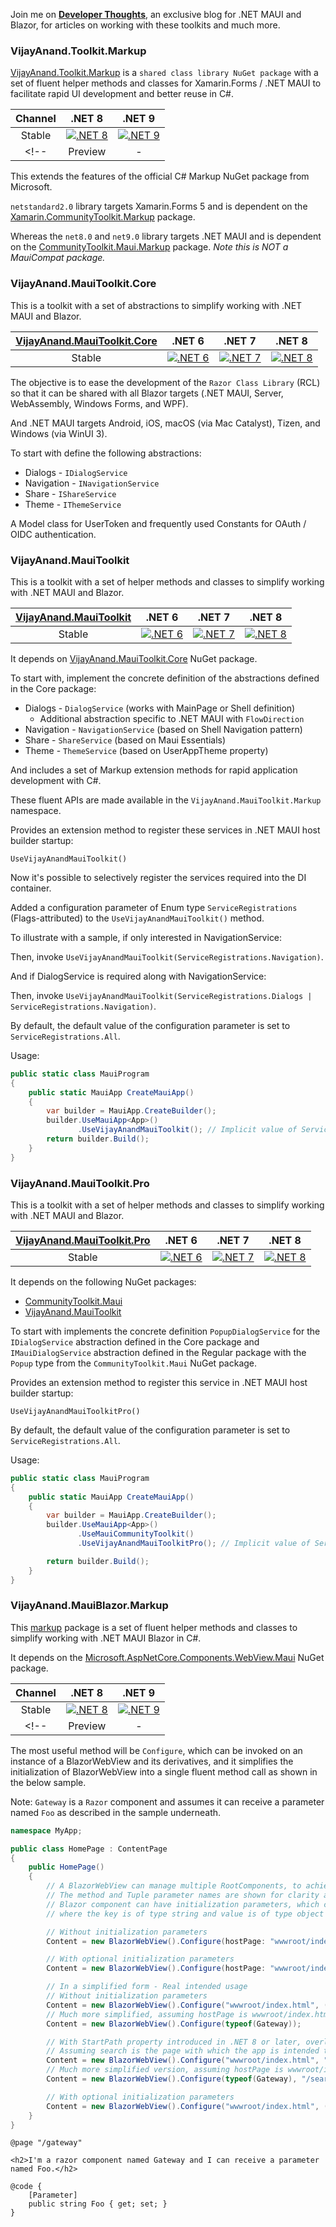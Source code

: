 Join me on [**Developer Thoughts**](https://egvijayanand.in/), an exclusive blog for .NET MAUI and Blazor, for articles on working with these toolkits and much more.

### VijayAnand.Toolkit.Markup

[VijayAnand.Toolkit.Markup](https://www.nuget.org/packages/VijayAnand.Toolkit.Markup/) is a `shared class library NuGet package` with a set of fluent helper methods and classes for Xamarin.Forms / .NET MAUI to facilitate rapid UI development and better reuse in C#.

<!-- [![VijayAnand.Toolkit.Markup - NuGet Package](https://badgen.net/nuget/v/VijayAnand.Toolkit.Markup/)](https://www.nuget.org/packages/VijayAnand.Toolkit.Markup/) -->

|Channel|.NET 8|.NET 9|
|:---:|:---:|:---:|
|Stable|[![.NET 8](https://badgen.net/badge/nuget/v3.5.0/blue?icon=nuget&foo=bar)](https://www.nuget.org/packages/VijayAnand.Toolkit.Markup/3.5.0)|[![.NET 9](https://badgen.net/nuget/v/VijayAnand.Toolkit.Markup/?icon=nuget&foo=bar)](https://www.nuget.org/packages/VijayAnand.Toolkit.Markup/)|
<!--|Preview|-|[![.NET 9](https://badgen.net/nuget/v/VijayAnand.Toolkit.Markup/pre?icon=nuget&foo=bar)](https://www.nuget.org/packages/VijayAnand.Toolkit.Markup/absoluteLatest)|-->

<!--|[VijayAnand.Toolkit.Markup](https://www.nuget.org/packages/VijayAnand.Toolkit.Markup/)|.NET 6|.NET 7|.NET 8|.NET 9|
|:---:|:---:|:---:|:---:|:---:|
|Stable|[![.NET 6](https://badgen.net/badge/nuget/v1.2.0/blue?icon=nuget&foo=bar)](https://www.nuget.org/packages/VijayAnand.Toolkit.Markup/1.2.0)|[![.NET 7](https://badgen.net/badge/nuget/v2.2.0/blue?icon=nuget&foo=bar)](https://www.nuget.org/packages/VijayAnand.Toolkit.Markup/2.2.0)|[![.NET 8](https://badgen.net/nuget/v/VijayAnand.Toolkit.Markup/?icon=nuget&foo=bar)](https://www.nuget.org/packages/VijayAnand.Toolkit.Markup/)|-|
|Preview|-|-|-|[![.NET 9](https://badgen.net/nuget/v/VijayAnand.Toolkit.Markup/pre?icon=nuget&foo=bar)](https://www.nuget.org/packages/VijayAnand.Toolkit.Markup/absoluteLatest)|-->

This extends the features of the official C# Markup NuGet package from Microsoft.

`netstandard2.0` library targets Xamarin.Forms 5 and is dependent on the [Xamarin.CommunityToolkit.Markup](https://www.nuget.org/packages/Xamarin.CommunityToolkit.Markup/) package.

Whereas the `net8.0` and `net9.0` library targets .NET MAUI and is dependent on the [CommunityToolkit.Maui.Markup](https://www.nuget.org/packages/CommunityToolkit.Maui.Markup/) package. *Note this is NOT a MauiCompat package.*

### VijayAnand.MauiToolkit.Core

This is a toolkit with a set of abstractions to simplify working with .NET MAUI and Blazor.

|[VijayAnand.MauiToolkit.Core](https://www.nuget.org/packages/VijayAnand.MauiToolkit.Core/)|.NET 6|.NET 7|.NET 8|
|:---:|:---:|:---:|:---:|
|Stable|[![.NET 6](https://badgen.net/badge/nuget/v1.1.0/blue?icon=nuget)](https://www.nuget.org/packages/VijayAnand.MauiToolkit.Core/1.1.0)|[![.NET 7](https://badgen.net/badge/nuget/v2.1.3/blue?icon=nuget)](https://www.nuget.org/packages/VijayAnand.MauiToolkit.Core/2.1.3)|[![.NET 8](https://badgen.net/nuget/v/VijayAnand.MauiToolkit.Core/?icon=nuget&foo=bar)](https://www.nuget.org/packages/VijayAnand.MauiToolkit.Core/)|
<!--
|Preview|-|-|[![.NET 8](https://badgen.net/nuget/v/VijayAnand.MauiToolkit.Core/latest?icon=nuget)](https://www.nuget.org/packages/VijayAnand.MauiToolkit.Core/absoluteLatest)|
-->

The objective is to ease the development of the `Razor Class Library` (RCL) so that it can be shared with all Blazor targets (.NET MAUI, Server, WebAssembly, Windows Forms, and WPF).

And .NET MAUI targets Android, iOS, macOS (via Mac Catalyst), Tizen, and Windows (via WinUI 3).

To start with define the following abstractions:

* Dialogs - `IDialogService`
* Navigation - `INavigationService`
* Share - `IShareService`
* Theme - `IThemeService`

A Model class for UserToken and frequently used Constants for OAuth / OIDC authentication.

### VijayAnand.MauiToolkit

This is a toolkit with a set of helper methods and classes to simplify working with .NET MAUI and Blazor.

|[VijayAnand.MauiToolkit](https://www.nuget.org/packages/VijayAnand.MauiToolkit/)|.NET 6|.NET 7|.NET 8|
|:---:|:---:|:---:|:---:|
|Stable|[![.NET 6](https://badgen.net/badge/nuget/v1.1.0/blue?icon=nuget)](https://www.nuget.org/packages/VijayAnand.MauiToolkit/1.1.0)|[![.NET 7](https://badgen.net/badge/nuget/v2.1.3/blue?icon=nuget)](https://www.nuget.org/packages/VijayAnand.MauiToolkit/2.1.3)|[![.NET 8](https://badgen.net/nuget/v/VijayAnand.MauiToolkit/?icon=nuget&foo=bar)](https://www.nuget.org/packages/VijayAnand.MauiToolkit/)|
<!--
|Preview|-|-|[![.NET 8](https://badgen.net/nuget/v/VijayAnand.MauiToolkit/latest?icon=nuget)](https://www.nuget.org/packages/VijayAnand.MauiToolkit/absoluteLatest)|
-->

It depends on [VijayAnand.MauiToolkit.Core](https://www.nuget.org/packages/VijayAnand.MauiToolkit.Core/) NuGet package.

To start with, implement the concrete definition of the abstractions defined in the Core package:

* Dialogs - `DialogService` (works with MainPage or Shell definition)
  - Additional abstraction specific to .NET MAUI with `FlowDirection`
* Navigation - `NavigationService` (based on Shell Navigation pattern)
* Share - `ShareService` (based on Maui Essentials)
* Theme - `ThemeService` (based on UserAppTheme property)

And includes a set of Markup extension methods for rapid application development with C#.

These fluent APIs are made available in the `VijayAnand.MauiToolkit.Markup` namespace.

Provides an extension method to register these services in .NET MAUI host builder startup:

`UseVijayAnandMauiToolkit()`

Now it's possible to selectively register the services required into the DI container.

Added a configuration parameter of Enum type `ServiceRegistrations` (Flags-attributed) to the `UseVijayAnandMauiToolkit()` method.

To illustrate with a sample, if only interested in NavigationService:

Then, invoke `UseVijayAnandMauiToolkit(ServiceRegistrations.Navigation)`.

And if DialogService is required along with NavigationService:

Then, invoke `UseVijayAnandMauiToolkit(ServiceRegistrations.Dialogs | ServiceRegistrations.Navigation)`.

By default, the default value of the configuration parameter is set to `ServiceRegistrations.All`.

Usage:

```cs
public static class MauiProgram
{
    public static MauiApp CreateMauiApp()
    {
        var builder = MauiApp.CreateBuilder();
        builder.UseMauiApp<App>()
               .UseVijayAnandMauiToolkit(); // Implicit value of ServiceRegistrations.All passed as a configuration parameter
        return builder.Build();
    }
}
```
### VijayAnand.MauiToolkit.Pro

This is a toolkit with a set of helper methods and classes to simplify working with .NET MAUI and Blazor.

|[VijayAnand.MauiToolkit.Pro](https://www.nuget.org/packages/VijayAnand.MauiToolkit.Pro/)|.NET 6|.NET 7|.NET 8|
|:---:|:---:|:---:|:---:|
|Stable|[![.NET 6](https://badgen.net/badge/nuget/v1.1.0/blue?icon=nuget)](https://www.nuget.org/packages/VijayAnand.MauiToolkit.Pro/1.1.0)|[![.NET 7](https://badgen.net/badge/nuget/v2.1.3/blue?icon=nuget)](https://www.nuget.org/packages/VijayAnand.MauiToolkit.Pro/2.1.3)|[![.NET 8](https://badgen.net/nuget/v/VijayAnand.MauiToolkit.Pro/?icon=nuget&foo=bar)](https://www.nuget.org/packages/VijayAnand.MauiToolkit.Pro/)|
<!--
|Preview|-|-|[![.NET 8](https://badgen.net/nuget/v/VijayAnand.MauiToolkit.Pro/latest?icon=nuget)](https://www.nuget.org/packages/VijayAnand.MauiToolkit.Pro/absoluteLatest)|
-->

It depends on the following NuGet packages:

* [CommunityToolkit.Maui](https://www.nuget.org/packages/CommunityToolkit.Maui/)
* [VijayAnand.MauiToolkit](https://www.nuget.org/packages/VijayAnand.MauiToolkit/)

To start with implements the concrete definition `PopupDialogService` for the `IDialogService` abstraction defined in the Core package and `IMauiDialogService` abstraction defined in the Regular package with the `Popup` type from the `CommunityToolkit.Maui` NuGet package.

Provides an extension method to register this service in .NET MAUI host builder startup:

`UseVijayAnandMauiToolkitPro()`

By default, the default value of the configuration parameter is set to `ServiceRegistrations.All`.

Usage:

```cs
public static class MauiProgram
{
    public static MauiApp CreateMauiApp()
    {
        var builder = MauiApp.CreateBuilder();
        builder.UseMauiApp<App>()
               .UseMauiCommunityToolkit()
               .UseVijayAnandMauiToolkitPro(); // Implicit value of ServiceRegistrations.All passed as configuration parameter

        return builder.Build();
    }
}
```

### VijayAnand.MauiBlazor.Markup

This [markup](https://www.nuget.org/packages/VijayAnand.MauiBlazor.Markup/) package is a set of fluent helper methods and classes to simplify working with .NET MAUI Blazor in C#.

It depends on the [Microsoft.AspNetCore.Components.WebView.Maui](https://www.nuget.org/packages/Microsoft.AspNetCore.Components.WebView.Maui) NuGet package.

|Channel|.NET 8|.NET 9|
|:---:|:---:|:---:|
|Stable|[![.NET 8](https://badgen.net/badge/nuget/v3.0.8/blue?icon=nuget)](https://www.nuget.org/packages/VijayAnand.MauiBlazor.Markup/3.0.8)|[![.NET 9](https://badgen.net/nuget/v/VijayAnand.MauiBlazor.Markup?icon=nuget&foo=bar)](https://www.nuget.org/packages/VijayAnand.MauiBlazor.Markup)|
<!--|Preview|-|[![.NET 9](https://badgen.net/nuget/v/VijayAnand.MauiBlazor.Markup/latest?icon=nuget&foo=bar)](https://www.nuget.org/packages/VijayAnand.MauiBlazor.Markup/absoluteLatest)|-->

<!--|[VijayAnand.MauiBlazor.Markup](https://www.nuget.org/packages/VijayAnand.MauiBlazor.Markup/)|.NET 6|.NET 7|.NET 8|.NET 9|
|:---:|:---:|:---:|:---:|:---:|
|Stable|[![.NET 6](https://badgen.net/badge/nuget/v1.0.12/blue?icon=nuget)](https://www.nuget.org/packages/VijayAnand.MauiBlazor.Markup/1.0.12)|[![.NET 7](https://badgen.net/badge/nuget/v2.0.10/blue?icon=nuget)](https://www.nuget.org/packages/VijayAnand.MauiBlazor.Markup/2.0.10)|[![.NET 8](https://badgen.net/nuget/v/VijayAnand.MauiBlazor.Markup?icon=nuget&foo=bar)](https://www.nuget.org/packages/VijayAnand.MauiBlazor.Markup)|-|
|Preview|-|-|-|[![.NET 9](https://badgen.net/nuget/v/VijayAnand.MauiBlazor.Markup/latest?icon=nuget&foo=bar)](https://www.nuget.org/packages/VijayAnand.MauiBlazor.Markup/absoluteLatest)|-->

The most useful method will be `Configure`, which can be invoked on an instance of a BlazorWebView and its derivatives, and it simplifies the initialization of BlazorWebView into a single fluent method call as shown in the below sample.

Note: `Gateway` is a `Razor` component and assumes it can receive a parameter named `Foo` as described in the sample underneath.

```cs
namespace MyApp;

public class HomePage : ContentPage
{
    public HomePage()
    {
        // A BlazorWebView can manage multiple RootComponents, to achieve this, define another Tuple with values of that component
        // The method and Tuple parameter names are shown for clarity and it's optional
        // Blazor component can have initialization parameters, which can be supplied through parameters, a dictionary of keyValues
        // where the key is of type string and value is of type object

        // Without initialization parameters
        Content = new BlazorWebView().Configure(hostPage: "wwwroot/index.html", (selector: "#app", componentType: typeof(Gateway), parameters: null));

        // With optional initialization parameters
        Content = new BlazorWebView().Configure(hostPage: "wwwroot/index.html", (selector: "#app", componentType: typeof(Gateway), parameters: new Dictionary<string, object?> { [nameof(Gateway.Foo)] = "Bar" }));

        // In a simplified form - Real intended usage
        // Without initialization parameters
        Content = new BlazorWebView().Configure("wwwroot/index.html", ("#app", typeof(Gateway), null));
        // Much more simplified, assuming hostPage is wwwroot/index.html and selector as #app
        Content = new BlazorWebView().Configure(typeof(Gateway));

        // With StartPath property introduced in .NET 8 or later, overloaded Configure method
        // Assuming search is the page with which the app is intended to start
        Content = new BlazorWebView().Configure("wwwroot/index.html", "/search", ("#app", typeof(Gateway), null));
        // Much more simplified version, assuming hostPage is wwwroot/index.html and selector as #app
        Content = new BlazorWebView().Configure(typeof(Gateway), "/search");

        // With optional initialization parameters
        Content = new BlazorWebView().Configure("wwwroot/index.html", ("#app", typeof(Gateway), new Dictionary<string, object?> { [nameof(Gateway.Foo)] = "Bar" }));
    }
}
```
```razor
@page "/gateway"

<h2>I'm a razor component named Gateway and I can receive a parameter named Foo.</h2>

@code {
    [Parameter]
    public string Foo { get; set; }
}
```
<!--
```CS
// For brevity, only the necessary code is made available. This can be nested anywhere a View can be defined
// The method and Tuple parameter names are shown for clarity and it's optional
// A BlazorWebView can manage multiple RootComponents, to achieve this, define another Tuple with values of that component
// Blazor component can have initialization parameters, which can be supplied thro parameters, a dictionary of keyValues
// where the key is of type string and the value is of type object
new BlazorWebView().Configure(hostPage: "wwwroot/index.html", (selector: "#app", componentType: typeof(Gateway), parameters: null))
// Another example with component initialization parameters
new BlazorWebView().Configure(hostPage: "wwwroot/index.html", (selector: "#app", componentType: typeof(Gateway), parameters: new Dictionary<string, object?> { ["Foo"] = "Bar" }))
```
-->
